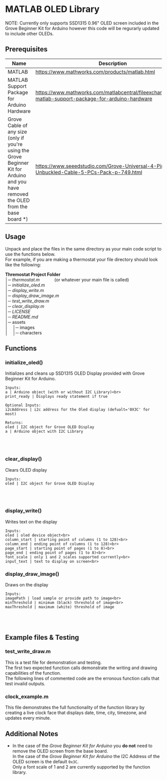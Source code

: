 # MATLAB OLED Library
NOTE: Currently only supports SSD1315 0.96" OLED screen included in the Grove Beginner Kit for Arduino however this code will be regurarly updated to include other OLEDs.
## Prerequisites
| Name | Description |
| ---- | ----------- |
| MATLAB | https://www.mathworks.com/products/matlab.html |
| MATLAB Support Package for Arduino Hardware | https://www.mathworks.com/matlabcentral/fileexchange/47522-matlab-support-package-for-arduino-hardware |
| Grove Cable of any size (only if you're using the Grove Beginner Kit for Arduino and you have removed the OLED from the base board *) | https://www.seeedstudio.com/Grove-Universal-4-Pin-20cm-Unbuckled-Cable-5-PCs-Pack-p-749.html |

## Usage
Unpack and place the files in the same directory as your main code script to use the functions below.<br>
For example, if you are making a thermostat your file directory should look like the following:

**Thremostat Project Folder**<br>
│─ *thermostat.m*&nbsp;&nbsp;&nbsp;&nbsp;&nbsp;&nbsp;&nbsp;&nbsp;&nbsp;&nbsp;&nbsp;&nbsp;(or whatever your main file is called)<br>
│─ *initialize_oled.m*<br>
│─ *display_write.m*<br>
│─ *display_draw_image.m*<br>
│─ *test_write_draw.m*<br>
│─ *clear_display.m*<br>
│─ *LICENSE*<br>
│─ *README.md*<br>
│─ assets<br>
│&nbsp;&nbsp;&nbsp;&nbsp;│─ images<br>
│&nbsp;&nbsp;&nbsp;&nbsp;│─ characters<br>

## Functions
### initialize_oled()
Initializes and cleans up SSD1315 OLED Display provided with Grove Beginner Kit for Arduino.
```
Inputs:
a | Arduino object (with or without I2C Library)<br>
print_ready | Displays ready statement if true
```
```
Optional Inputs:
i2cAddress | i2c address for the Oled display (defualt='0X3C' for most)
```
```
Returns:
oled | I2C object for Grove OLED Display
a | Arduino object with I2C Library
```
<br><br>
### clear_display()
Clears OLED display
```
Inputs:
oled | I2C object for Grove OLED Display
```
<br><br>
### display_write()
Writes text on the display
```
Inputs:
oled | oled device object<br>
column_start | starting point of columns (1 to 128)<br>
column_end | ending point of columns (1 to 128)<br>
page_start | starting point of pages (1 to 8)<br>
page_end | ending point of pages (1 to 8)<br>
font_scale | only 1 and 2 scales supported currently<br>
input_text | text to display on screen<br>
```
### display_draw_image()
Draws on the display
```
Inputs:
imagePath | load sample or provide path to image<br>
minThreshold | minimum (black) threshold of image<br>
maxThreshold | maximum (white) threshold of image
```
<br><br>
## Example files & Testing
### test_write_draw.m
This is a test file for demonstration and testing.<br>The first two expected function calls demonstrate the writing and drawing capabilities of the function.
<br> The following lines of commented code are the erronous function calls that test invalid outputs.<br>
### clock_example.m
This file demonstrates the full functionality of the function library by creating a live clock face that displays date, time, city, timezone, and updates every minute.
<br>
## Additional Notes
* In the case of the *Grove Beginner Kit for Arduino* you **do not** need to remove the OLED screen from the base board.
<br> In the case of the *Grove Beginner Kit for Arduino* the I2C Address of the OLED screen is the default ```0x3C```.
<br> Only a font scale of 1 and 2 are currently supported by the function library.
<br>
